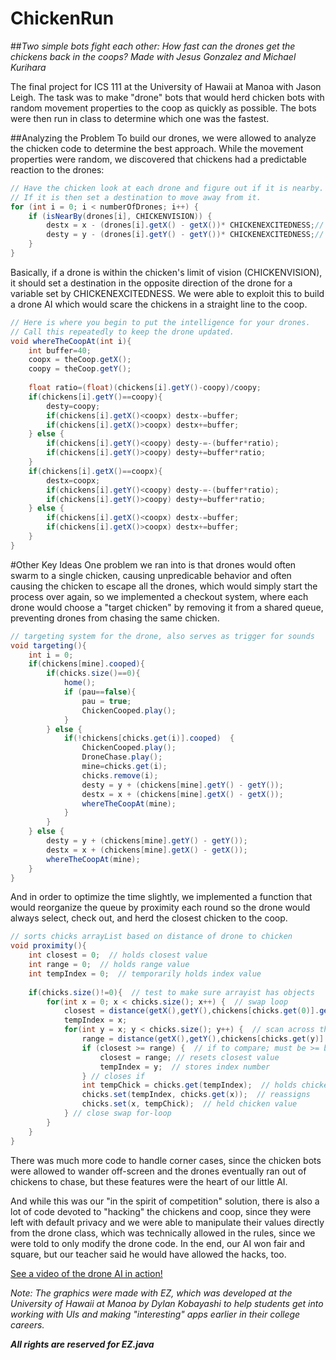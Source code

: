 # ChickenRun
##*Two simple bots fight each other: How fast can the drones get the chickens back in the coops?*
*Made with Jesus Gonzalez and Michael Kurihara*

The final project for ICS 111 at the University of Hawaii at Manoa with Jason Leigh. The task was to make "drone" bots that would herd chicken bots with random movement properties to the coop as quickly as possible. The bots were then run in class to determine which one was the fastest.

##Analyzing the Problem
To build our drones, we were allowed to analyze the chicken code to determine the best approach. While the movement properties were random, we discovered that chickens had a predictable reaction to the drones:

```java
// Have the chicken look at each drone and figure out if it is nearby.
// If it is then set a destination to move away from it.
for (int i = 0; i < numberOfDrones; i++) {
	if (isNearBy(drones[i], CHICKENVISION)) {
		destx = x - (drones[i].getX() - getX())* CHICKENEXCITEDNESS;// * randomGenerator.nextInt(5);
		desty = y - (drones[i].getY() - getY())* CHICKENEXCITEDNESS;// * randomGenerator.nextInt(5);
	}
}
```
Basically, if a drone is within the chicken's limit of vision (CHICKENVISION), it should set a destination in the opposite direction of the drone for a variable set by CHICKENEXCITEDNESS. We were able to exploit this to build a drone AI which would scare the chickens in a straight line to the coop.
```java
// Here is where you begin to put the intelligence for your drones.
// Call this repeatedly to keep the drone updated.
void whereTheCoopAt(int i){
	int buffer=40;
	coopx = theCoop.getX();
	coopy = theCoop.getY();
	
	float ratio=(float)(chickens[i].getY()-coopy)/coopy;
	if(chickens[i].getY()==coopy){
		desty=coopy;
		if(chickens[i].getX()<coopx) destx-=buffer;
		if(chickens[i].getX()>coopx) destx+=buffer;
	} else {
		if(chickens[i].getY()<coopy) desty-=-(buffer*ratio);
		if(chickens[i].getY()>coopy) desty+=buffer*ratio;
	}
	if(chickens[i].getX()==coopx){
		destx=coopx;
		if(chickens[i].getY()<coopy) desty-=-(buffer*ratio);
		if(chickens[i].getY()>coopy) desty+=buffer*ratio;
	} else {
		if(chickens[i].getX()<coopx) destx-=buffer;
		if(chickens[i].getX()>coopx) destx+=buffer;
	}
}
```
#Other Key Ideas
One problem we ran into is that drones would often swarm to a single chicken, causing unpredicable behavior and often causing the chicken to escape all the drones, which would simply start the process over again, so we implemented a checkout system, where each drone would choose a "target chicken" by removing it from a shared queue, preventing drones from chasing the same chicken.
```java
// targeting system for the drone, also serves as trigger for sounds
void targeting(){
	int i = 0;
	if(chickens[mine].cooped){
		if(chicks.size()==0){
			home();
			if (pau==false){
				pau = true;
				ChickenCooped.play();
			}
		} else {
			if(!chickens[chicks.get(i)].cooped)  {
				ChickenCooped.play();
				DroneChase.play();
				mine=chicks.get(i);
				chicks.remove(i);							
				desty = y + (chickens[mine].getY() - getY());
				destx = x + (chickens[mine].getX() - getX());
				whereTheCoopAt(mine);
			}
		}
	} else {
		desty = y + (chickens[mine].getY() - getY());
		destx = x + (chickens[mine].getX() - getX());
		whereTheCoopAt(mine);
	} 
}
```
And in order to optimize the time slightly, we implemented a function that would reorganize the queue by proximity each round so the drone would always select, check out, and herd the closest chicken to the coop.
```java
// sorts chicks arrayList based on distance of drone to chicken
void proximity(){
	int closest = 0;  // holds closest value
	int range = 0;  // holds range value
	int tempIndex = 0;  // temporarily holds index value
	
	if(chicks.size()!=0){  // test to make sure arrayist has objects
		for(int x = 0; x < chicks.size(); x++) {  // swap loop
			closest = distance(getX(),getY(),chickens[chicks.get(0)].getX(),chickens[chicks.get(0)].getY());
			tempIndex = x; 
			for(int y = x; y < chicks.size(); y++) {  // scan across the array for-loop
				range = distance(getX(),getY(),chickens[chicks.get(y)].getX(),chickens[chicks.get(y)].getY());
				if (closest >= range) {  // if to compare; must be >= because it compares to itself, useful if there are repeat values
					closest = range; // resets closest value
					tempIndex = y;  // stores index number
				} // closes if
				int tempChick = chicks.get(tempIndex);  // holds chicken index
				chicks.set(tempIndex, chicks.get(x));  // reassigns 
				chicks.set(x, tempChick);  // held chicken value
			} // close swap for-loop
		}
	}
}
```
There was much more code to handle corner cases, since the chicken bots were allowed to wander off-screen and the drones eventually ran out of chickens to chase, but these features were the heart of our little AI. 

And while this was our "in the spirit of competition" solution, there is also a lot of code devoted to "hacking" the chickens and coop, since they were left with default privacy and we were able to manipulate their values directly from the drone class, which was technically allowed in the rules, since we were told to only modify the drone code. In the end, our AI won fair and square, but our teacher said he would have allowed the hacks, too.

[See a video of the drone AI in action!](https://youtu.be/bpXoYn5SS7I)

*Note: The graphics were made with EZ, which was developed at the University of Hawaii at Manoa by Dylan Kobayashi to help students get into working with UIs and making "interesting" apps earlier in their college careers.* 

***All rights are reserved for EZ.java***
